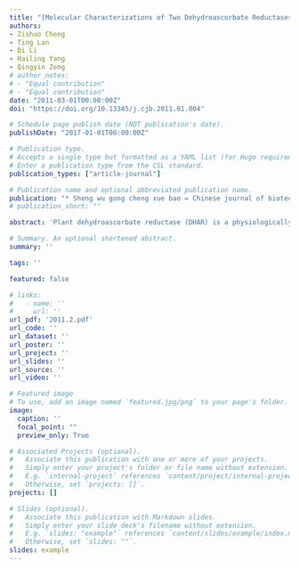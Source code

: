 ```yaml
---
title: "[Molecular Characterizations of Two Dehydroascorbate Reductases from Selaginella Moellendorffii]"
authors:
- Zishuo Cheng
- Ting Lan
- Di Li
- Hailing Yang
- Qingyin Zeng
# author_notes:
# - "Equal contribution"
# - "Equal contribution"
date: "2011-03-01T00:00:00Z"
doi: "https://doi.org/10.13345/j.cjb.2011.01.004" 

# Schedule page publish date (NOT publication's date).
publishDate: "2017-01-01T00:00:00Z"

# Publication type.
# Accepts a single type but formatted as a YAML list (for Hugo requirements).
# Enter a publication type from the CSL standard.
publication_types: ["article-journal"]

# Publication name and optional abbreviated publication name.
publication: "* Sheng wu gong cheng xue bao = Chinese journal of biotechnology*427.1 (2011): 76-84"
# publication_short: ""

abstract: 'Plant dehydroascorbate reductase (DHAR) is a physiologically important reducing enzyme in the ascorbate-glutathione recycling reaction. In this study, two DHARs genes (SmDHAR1 and SmDHAR2) were isolated from Selaginella moellendorffii. The SmDHAR1 and SmDHAR2 genes encode two proteins of 218 and 241 amino acid residues, with a calculated molecular mass of 23.97 kDa and 27.33 kDa, respectively. The genomic sequence analysis showed SmDHAR1 and SmDHAR2 contained five and six introns, respectively. Reverse transcription PCR revealed that the SmDHAR1 and SmDHAR2 were constitutive expression genes in S. moellendorffii. The recombinant SmDHAR1 and SmDHAR2 proteins were overexpressed in E. coli, and were purified by Ni-affinity chromatography. The recombinant SmDHAR1 showed 116-fold higher enzymatic activity towards the substrate dehydroascorbate than recombinant SmDHAR2. The recombinant SmDHAR1 showed higher thermal stability than recombinant SmDHAR2. These results indicated obvious functional divergence between the duplicate genes SmDHAR1 and SmDHAR2.'

# Summary. An optional shortened abstract.
summary: ''

tags: ''

featured: false

# links:
#   - name: ''
#     url: ''
url_pdf: '2011.2.pdf'
url_code: ''
url_dataset: ''
url_poster: ''
url_project: ''
url_slides: ''
url_source: ''
url_video: ''

# Featured image
# To use, add an image named `featured.jpg/png` to your page's folder. 
image:
  caption: ''
  focal_point: ""
  preview_only: True

# Associated Projects (optional).
#   Associate this publication with one or more of your projects.
#   Simply enter your project's folder or file name without extension.
#   E.g. `internal-project` references `content/project/internal-project/index.md`.
#   Otherwise, set `projects: []`.
projects: []

# Slides (optional).
#   Associate this publication with Markdown slides.
#   Simply enter your slide deck's filename without extension.
#   E.g. `slides: "example"` references `content/slides/example/index.md`.
#   Otherwise, set `slides: ""`.
slides: example
---
```



